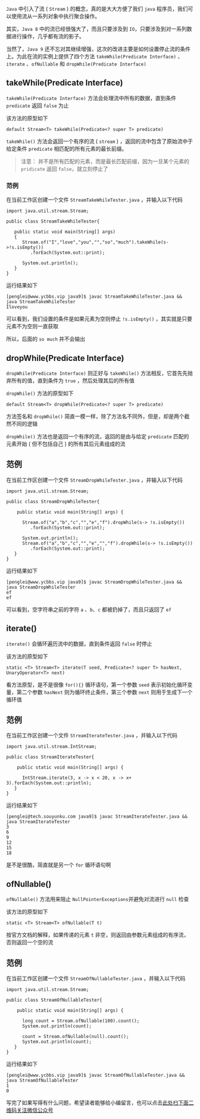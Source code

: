 `Java` 中引入了流 ( `Stream` ) 的概念，真的是大大方便了我们 `java` 程序员，我们可以使用流从一系列对象中执行聚合操作。

其实，`Java 8` 中的流已经很强大了，而且只要涉及到 `IO`，只要涉及到对一系列数据进行操作，几乎都有流的影子。

当然了，`Java 9` 还不忘对其继续增强，这次的改进主要是如何设置停止流的条件上。为此在流的实例上提供了四个方法 `takeWhile(Predicate Interface)` 、`iterate` 、`ofNullable` 和 `dropWhile(Predicate Interface)`

## takeWhile(Predicate Interface) ##

`takeWhile(Predicate Interface)` 方法会处理流中所有的数据，直到条件 `predicate` 返回 `false` 为止

该方法的原型如下

```
default Stream<T> takeWhile(Predicate<? super T> predicate)
```

`takeWhile()` 方法会返回一个有序的流 ( `stream` ) ，返回的流中包含了原始流中于给定条件 `predicate` 相匹配的所有元素的最长前缀。

> 注意： 并不是所有匹配的元素，而是最长匹配前缀，因为一旦某个元素的 `pridicate` 返回 `false`，就立刻停止了

### 范例 ###

在当前工作区创建一个文件 `StreamTakeWhileTester.java` ，并输入以下代码

```
import java.util.stream.Stream;

public class StreamTakeWhileTester{

   public static void main(String[] args) 
   {
      Stream.of("I","love","you","","so","much").takeWhile(s->!s.isEmpty())
         .forEach(System.out::print);

      System.out.println();
   } 
}
```

运行结果如下

```
[penglei@www.ycbbs.vip java9]$ javac StreamTakeWhileTester.java && java StreamTakeWhileTester
Iloveyou
```

可以看到，我们设置的条件是如果元素为空则停止 `!s.isEmpty()` ，其实就是只要元素不为空则一直获取

所以，后面的 `so much` 并不会输出

## dropWhile(Predicate Interface) ##

`dropWhile(Predicate Interface)` 则正好与 `takeWhile()` 方法相反，它首先先抛弃所有的值，直到条件为 `true` ，然后处理其后的所有值

`dropWhile()` 方法的原型如下

```
default Stream<T> dropWhile(Predicate<? super T> predicate)
```

方法签名和 `dropWhile()` 简直一模一样，除了方法名不同外，但是，却是两个截然不同的逻辑

`dropWhile()` 方法也是返回一个有序的流，返回的是由与给定 `predicate` 匹配的元素开始 ( 但不包括自己 ) 的所有其后元素组成的流

## 范例 ##

在当前工作区创建一个文件 `StreamDropWhileTester.java` ，并输入以下代码

```
import java.util.stream.Stream;

public class StreamDropWhileTester{

    public static void main(String[] args) {

      Stream.of("a","b","c","","e","f").dropWhile(s-> !s.isEmpty())
         .forEach(System.out::print);

      System.out.println();
      Stream.of("a","b","c","","e","","f").dropWhile(s-> !s.isEmpty())
         .forEach(System.out::print);
   } 
}
```

运行结果如下

```
[penglei@www.ycbbs.vip java9]$ javac StreamDropWhileTester.java && java StreamDropWhileTester
ef
ef
```

可以看到，空字符串之前的字符 `a` 、`b`、`c` 都被扔掉了，而且只返回了 `ef`

## iterate() ##

`iterate()` 会循环遍历流中的数据，直到条件返回 `false` 时停止

该方法的原型如下

```
static <T> Stream<T> iterate(T seed, Predicate<? super T> hasNext, UnaryOperator<T> next)
```

看方法原型，是不是很像 `for(){}` 循环语句，第一个参数 `seed` 表示初始化循环变量，第二个参数 `hasNext` 则为循环终止条件，第三个参数 `next` 则用于生成下一个循环值

## 范例 ##

在当前工作区创建一个文件 `StreamIterateTester.java` ，并输入以下代码

```
import java.util.stream.IntStream;

public class StreamIterateTester{

    public static void main(String[] args) {

      IntStream.iterate(3, x -> x < 20, x -> x+ 3).forEach(System.out::println);
   } 
}
```

运行结果如下

```
[penglei@tech.souyunku.com java9]$ javac StreamIterateTester.java && java StreamIterateTester
3
6
9
12
15
18
```

是不是很酷，简直就是另一个 `for` 循环语句啊

## ofNullable() ##

`ofNullable()` 方法用来阻止 `NullPointerExceptions`并避免对流进行 `null` 检查

该方法的原型如下

```
static <T> Stream<T> ofNullable(T t)
```

按官方文档的解释，如果传递的元素 `t` 非空，则返回由参数元素组成的有序流，否则返回一个空的流

## 范例 ##

在当前工作区创建一个文件 `StreamOfNullableTester.java` ，并输入以下代码

```
import java.util.stream.Stream;

public class StreamOfNullableTester{

    public static void main(String[] args) {

      long count = Stream.ofNullable(100).count();
      System.out.println(count);

      count = Stream.ofNullable(null).count();
      System.out.println(count);
   } 
}
```

运行结果如下

```
[penglei@www.ycbbs.vip java9]$ javac StreamOfNullableTester.java && java StreamOfNullableTester
1
0
```


写完了如果写得有什么问题，希望读者能够给小编留言，也可以点击[此处扫下面二维码关注微信公众号](https://www.ycbbs.vip/?p=28 "此处扫下面二维码关注微信公众号")